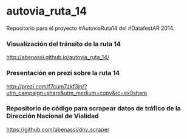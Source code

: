 autovia_ruta_14
===============

Repositorio para el proyecto #AutoviaRuta14 del #DatafestAR 2014.

### Visualización del tránsito de la ruta 14

http://abenassi.github.io/autovia_ruta_14/

### Presentación en prezi sobre la ruta 14

http://prezi.com/f7cum7zkf3jn/?utm_campaign=share&utm_medium=copy&rc=ex0share

### Repositorio de código para scrapear datos de tráfico de la Dirección Nacional de Vialidad

https://github.com/abenassi/dnv_scraper

